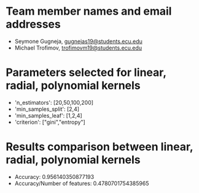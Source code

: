 # Team member names and email addresses

- Seymone Gugneja, gugnejas19@students.ecu.edu
- Michael Trofimov, trofimovm19@students.ecu.edu

# Parameters selected for linear, radial, polynomial kernels
- 'n_estimators': [20,50,100,200]
- 'min_samples_split': [2,4]
- 'min_samples_leaf': [1,2,4]
- 'criterion': ["gini","entropy"]

# Results comparison between linear, radial, polynomial kernels
- Accuracy: 0.956140350877193
- Accuracy/Number of features: 0.4780701754385965

